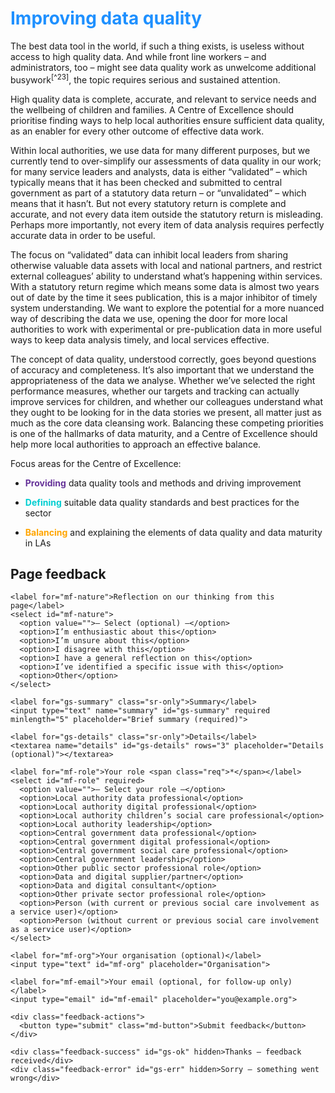 # <span style="color:dodgerblue">Improving data quality</span>

The best data tool in the world, if such a thing exists, is useless without access to high quality data. And while front line workers – and administrators, too – might see data quality work as unwelcome additional busywork<sup>[^23]</sup>, the topic requires serious and sustained attention.

High quality data is complete, accurate, and relevant to service needs and the wellbeing of children and families. A Centre of Excellence should prioritise finding ways to help local authorities ensure sufficient data quality, as an enabler for every other outcome of effective data work.

Within local authorities, we use data for many different purposes, but we currently tend to over-simplify our assessments of data quality in our work; for many service leaders and analysts, data is either “validated” – which typically means that it has been checked and submitted to central government as part of a statutory data return – or “unvalidated” – which means that it hasn’t. But not every statutory return is complete and accurate, and not every data item outside the statutory return is misleading. Perhaps more importantly, not every item of data analysis requires perfectly accurate data in order to be useful.

The focus on “validated” data can inhibit local leaders from sharing otherwise valuable data assets with local and national partners, and restrict external colleagues’ ability to understand what’s happening within services. With a statutory return regime which means some data is almost two years out of date by the time it sees publication, this is a major inhibitor of timely system understanding. We want to explore the potential for a more nuanced way of describing the data we use, opening the door for more local authorities to work with experimental or pre-publication data in more useful ways to keep data analysis timely, and local services effective.

The concept of data quality, understood correctly, goes beyond questions of accuracy and completeness. It’s also important that we understand the appropriateness of the data we analyse. Whether we’ve selected the right performance measures, whether our targets and tracking can actually improve services for children, and whether our colleagues understand what they ought to be looking for in the data stories we present, all matter just as much as the core data cleansing work. Balancing these competing priorities is one of the hallmarks of data maturity, and a Centre of Excellence should help more local authorities to approach an effective balance.

Focus areas for the Centre of Excellence:

-  <span style="color:rebeccapurple">**Providing**</span> data quality tools and methods and driving improvement

-  <span style="color:darkturquoise">**Defining**</span> suitable data quality standards and best practices for the sector

-  <span style="color:orange">**Balancing**</span> and explaining the elements of data quality and data maturity in LAs



<!--- feedback form only below here -->


<div class="feedback-section feedback-compact" id="sheets">
  <h2>Page feedback</h2>
  <form id="gs-form">
    <input type="hidden" name="page" id="gs-page">
    <input type="text" name="hp_field" id="hp_field" style="display:none" tabindex="-1" autocomplete="off">

    <label for="mf-nature">Reflection on our thinking from this page</label>
    <select id="mf-nature">
      <option value="">— Select (optional) —</option>
      <option>I’m enthusiastic about this</option>
      <option>I’m unsure about this</option>
      <option>I disagree with this</option>
      <option>I have a general reflection on this</option>
      <option>I’ve identified a specific issue with this</option>
      <option>Other</option>
    </select>
    
    <label for="gs-summary" class="sr-only">Summary</label>
    <input type="text" name="summary" id="gs-summary" required minlength="5" placeholder="Brief summary (required)">

    <label for="gs-details" class="sr-only">Details</label>
    <textarea name="details" id="gs-details" rows="3" placeholder="Details (optional)"></textarea>

    <label for="mf-role">Your role <span class="req">*</span></label>
    <select id="mf-role" required>
      <option value="">— Select your role —</option>
      <option>Local authority data professional</option>
      <option>Local authority digital professional</option>
      <option>Local authority children’s social care professional</option>
      <option>Local authority leadership</option>
      <option>Central government data professional</option>
      <option>Central government digital professional</option>
      <option>Central government social care professional</option>
      <option>Central government leadership</option>
      <option>Other public sector professional role</option>
      <option>Data and digital supplier/partner</option>
      <option>Data and digital consultant</option>
      <option>Other private sector professional role</option>
      <option>Person (with current or previous social care involvement as a service user)</option>
      <option>Person (without current or previous social care involvement as a service user)</option>
    </select>

    <label for="mf-org">Your organisation (optional)</label>
    <input type="text" id="mf-org" placeholder="Organisation">

    <label for="mf-email">Your email (optional, for follow-up only)</label>
    <input type="email" id="mf-email" placeholder="you@example.org">

    <div class="feedback-actions">
      <button type="submit" class="md-button">Submit feedback</button>
    </div>

    <div class="feedback-success" id="gs-ok" hidden>Thanks — feedback received</div>
    <div class="feedback-error" id="gs-err" hidden>Sorry — something went wrong</div>
  </form>
</div>


